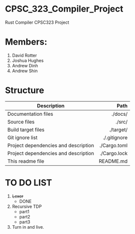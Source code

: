 # CPSC_323_Compiler_Project
Rust Compiler CPSC323 Project

# Members:
1. David Rotter
2. Joshua Hughes
3. Andrew Dinh
4. Andrew Shin


# Structure
|Description|Path|
|---------------------|---------------------------:|
| Documentation files | ./docs/ |
| Source files | ./src/ |
| Build target files | ./target/ |
| Git ignore list | ./.gitignore |
| Project dependencies and description | ./Cargo.toml |
| Project dependencies and description | ./Cargo.lock |
| This readme file| README.md|

# TO DO LIST
1. ~~Lexer~~
    - DONE
2. Recursive TDP
    - part1
    - part2
    - part3
3. Turn in and live.
